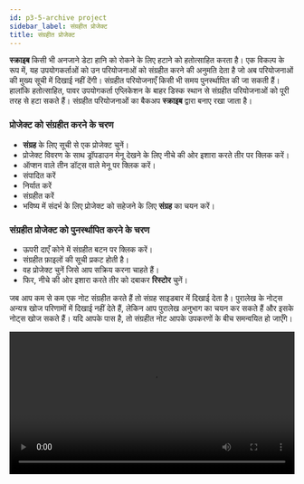 ```yaml
---
id: p3-5-archive project
sidebar_label: संग्रहीत प्रोजेक्ट 
title: संग्रहीत प्रोजेक्ट
---
```


**स्क्राइब** किसी भी अनजाने डेटा हानि को रोकने के लिए हटाने को हतोत्साहित करता है। एक विकल्प के रूप में, यह उपयोगकर्ताओं को उन परियोजनाओं को संग्रहीत करने की अनुमति देता है जो अब परियोजनाओं की मुख्य सूची में दिखाई नहीं देंगी। संग्रहीत परियोजनाएँ किसी भी समय पुनर्स्थापित की जा सकती हैं। हालांकि हतोत्साहित, पावर उपयोगकर्ता एप्लिकेशन के बाहर डिस्क स्थान से संग्रहीत परियोजनाओं को पूरी तरह से हटा सकते हैं। संग्रहीत परियोजनाओं का बैकअप **स्क्राइब** द्वारा बनाए रखा जाता है।

### प्रोजेक्ट को संग्रहीत करने के चरण ###
- **संग्रह** के लिए सूची से एक प्रोजेक्ट चुनें।
- प्रोजेक्ट विवरण के साथ ड्रॉपडाउन मेनू देखने के लिए नीचे की ओर इशारा करते तीर पर क्लिक करें।
- ऑप्शन वाले तीन डॉट्स वाले मेनू पर क्लिक करें।
- संपादित करें
- निर्यात करें
- संग्रहीत करें
- भविष्य में संदर्भ के लिए प्रोजेक्ट को सहेजने के लिए **संग्रह** का चयन करें।

### संग्रहीत प्रोजेक्ट को पुनर्स्थापित करने के चरण ###

- ऊपरी दाएँ कोने में संग्रहीत बटन पर क्लिक करें।
- संग्रहीत फ़ाइलों की सूची प्रकट होती है।
- वह प्रोजेक्ट चुनें जिसे आप सक्रिय करना चाहते हैं।
- फिर, नीचे की ओर इशारा करते तीर को दबाकर **रिस्टोर** चुनें।

जब आप कम से कम एक नोट संग्रहीत करते हैं तो संग्रह साइडबार में दिखाई देता है। पुरालेख के नोट्स अन्यत्र खोज परिणामों में दिखाई नहीं देते हैं, लेकिन आप पुरालेख अनुभाग का चयन कर सकते हैं और इसके नोट्स खोज सकते हैं।
यदि आपके पास है, तो संग्रहीत नोट आपके उपकरणों के बीच समन्वयित हो जाएँगे।

<video controls src="/assets/softdelete.mov" width="100%" type="video/mov"/>

